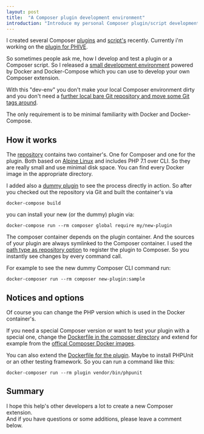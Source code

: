 ```yaml
---
layout: post
title:  "A Composer plugin development environment"
introduction: "Introduce my personal Composer plugin/script development environment."
---
```


I created several Composer [plugins](https://github.com/tommy-muehle/composer-tool-installer-plugin) and [script's](https://github.com/tommy-muehle/tooly-composer-script) recently.
Currently i'm working on the [plugin for PHIVE](https://github.com/phar-io/composer-plugin).

So sometimes people ask me, how I develop and test a plugin or a Composer script.
So I released a [small development environment](https://github.com/tommy-muehle/php-composer-plugin-devenv) powered by Docker and Docker-Compose which you can
use to develop your own Composer extension.

With this "dev-env" you don't make your local Composer environment dirty and you don't need a
[further local bare Git repository and move some Git tags around](http://stackoverflow.com/questions/22935567/test-and-debug-composer-plugins).

The only requirement is to be minimal familiarity with Docker and Docker-Compose.

## How it works

The [repository](https://github.com/tommy-muehle/php-composer-plugin-devenv) contains two container's. One for Composer and one for the plugin.
Both based on [Alpine Linux](https://alpinelinux.org/) and includes PHP 7.1 over CLI. So they are really small and use minimal disk space.
You can find every Docker image in the appropriate directory.

I added also a [dummy plugin](https://github.com/tommy-muehle/php-composer-plugin-devenv/tree/master/plugin/src) to see the process directly in action.
So after you checked out the repository via Git and built the container's via

```
docker-compose build
```

you can install your new (or the dummy) plugin via:

```
docker-compose run --rm composer global require my/new-plugin
```

The composer container depends on the plugin container. And the sources of your plugin are always symlinked 
to the Composer container. I used the [path type as repository option](https://getcomposer.org/doc/05-repositories.md#path) to register the plugin to Composer.
So you instantly see changes by every command call.

For example to see the new dummy Composer CLI command run:

```
docker-composer run --rm composer new-plugin:sample
```

## Notices and options

Of course you can change the PHP version which is used in the Docker container's.

If you need a special Composer version or want to test your plugin with a special one,
change the [Dockerfile in the composer directory](https://github.com/tommy-muehle/php-composer-plugin-devenv/blob/master/composer/Dockerfile) and extend for example from the [offical Composer Docker images](https://hub.docker.com/r/composer/composer/).

You can also extend the [Dockerfile for the plugin](https://github.com/tommy-muehle/php-composer-plugin-devenv/blob/master/plugin/Dockerfile). Maybe to install PHPUnit or an 
other testing framework. So you can run a command like this:

```
docker-composer run --rm plugin vendor/bin/phpunit
```

## Summary

I hope this help's other developers a lot to create a new Composer extension.  
And if you have questions or some additions, please leave a comment below.
